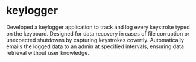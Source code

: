 # keylogger
Developed a keylogger application to track and log every keystroke typed on the keyboard. Designed for data recovery in cases of file corruption or unexpected shutdowns by capturing keystrokes covertly. Automatically emails the logged data to an admin at specified intervals, ensuring data retrieval without user knowledge. 
